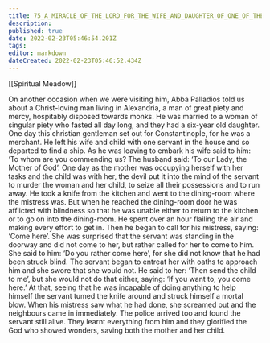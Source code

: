 ```yaml
---
title: 75_A_MIRACLE_OF_THE_LORD_FOR_THE_WIFE_AND_DAUGHTER_OF_ONE_OF_THE_FAITHFUL_WHO_WAS_ACCUSTOMED_TO_ENTERTAINING_MONKS
description: 
published: true
date: 2022-02-23T05:46:54.201Z
tags: 
editor: markdown
dateCreated: 2022-02-23T05:46:52.434Z
---
```


[[Spiritual Meadow]]
 
On another occasion when we were visiting him, Abba Palladios told us about a Christ-loving man living in Alexandria, a man of great piety and mercy, hospitably disposed towards monks. He was married to a woman of singular piety who fasted all day long, and they had a six-year old daughter. One day this christian gentleman set out for Constantinople, for he was a merchant. He left his wife and child with one servant in the house and so departed to find a ship. As he was leaving to embark his wife said to him: ‘To whom are you commending us? The husband said: ‘To our Lady, the Mother of God’. One day as the mother was occupying herself with her tasks and the child was with her, the devil put it into the mind of the servant to murder the woman and her child, to seize all their possessions and to run away. He took a knife from the kitchen and went to the dining-room where the mistress was. But when he reached the dining-room door he was afflicted with blindness so that he was unable either to return to the kitchen or to go on into the dining-room. He spent over an hour flailing the air and making every effort to get in. Then he began to call for his mistress, saying: ‘Come here’. She was surprised that the servant was standing in the doorway and did not come to her, but rather called for her to come to him. She said to him: ‘Do you rather come here’, for she did not know that he had been struck blind. The servant began to entreat her with oaths to approach him and she swore that she would not. He said to her: ‘Then send the child to me’, but she would not do that either, saying: ‘If you want to, you come here.’ At that, seeing that he was incapable of doing anything to help himself the servant tumed the knife around and struck himself a mortal blow. When his mistress saw what he had done, she screamed out and the neighbours came in immediately. The police arrived too and found the servant still alive. They learnt everything from him and they glorified the God who showed wonders, saving both the mother and her child.
